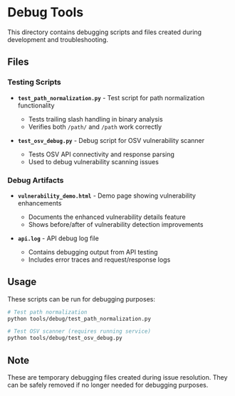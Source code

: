 # Debug Tools

This directory contains debugging scripts and files created during development and troubleshooting.

## Files

### Testing Scripts
- **`test_path_normalization.py`** - Test script for path normalization functionality
  - Tests trailing slash handling in binary analysis
  - Verifies both `/path/` and `/path` work correctly

- **`test_osv_debug.py`** - Debug script for OSV vulnerability scanner
  - Tests OSV API connectivity and response parsing
  - Used to debug vulnerability scanning issues

### Debug Artifacts  
- **`vulnerability_demo.html`** - Demo page showing vulnerability enhancements
  - Documents the enhanced vulnerability details feature
  - Shows before/after of vulnerability detection improvements

- **`api.log`** - API debug log file
  - Contains debugging output from API testing
  - Includes error traces and request/response logs

## Usage

These scripts can be run for debugging purposes:

```bash
# Test path normalization
python tools/debug/test_path_normalization.py

# Test OSV scanner (requires running service)
python tools/debug/test_osv_debug.py
```

## Note

These are temporary debugging files created during issue resolution. They can be safely removed if no longer needed for debugging purposes.